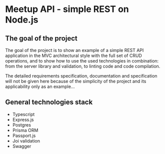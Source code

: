 # Meetup API - simple REST on Node.js

## The goal of the project

The goal of the project is to show an example of a simple REST API application in the MVC architectural style with the full set of CRUD operations, and to show how to use the used technologies in combination: from the server library and validation, to linting code and code compilation.

The detailed requirements specification, documentation and specification will not be given here because of the simplicity of the project and its applicability only as an example...

## General technologies stack

- Typescript
- Express.js
- Postgres
- Prisma ORM
- Passport.js 
- Joi validation
- Swagger